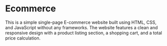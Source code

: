 # Ecommerce
This is a simple single-page E-commerce website built using HTML, CSS, and JavaScript without any frameworks. The website features a clean and responsive design with a product listing section, a shopping cart, and a total price calculation.
